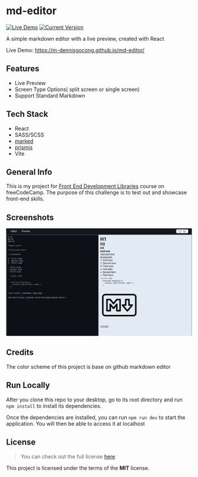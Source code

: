 # md-editor

[![Live Demo](https://img.shields.io/badge/demo-online-green.svg)](https://m-dennisgocong.github.io/md-editor/) [![Current Version](https://img.shields.io/badge/version-1.0.0-green.svg)](https://github.com/m-dennisgocong/md-editor)

A simple markdown editor with a live preview, created with React

Live Demo: https://m-dennisgocong.github.io/md-editor/

## Features

- Live Preview
- Screen Type Options( split screen or single screen)
- Support Standard Markdown

## Tech Stack

- React
- SASS/SCSS
- [marked](https://marked.js.org/)
- [prismjs](https://prismjs.com/)
- Vite

## General Info

This is my project for [Front End Development Libraries](https://www.freecodecamp.org/learn/front-end-development-libraries/front-end-development-libraries-projects/) course on freeCodeCamp. The purpose of this challenge is to test out and showcase front-end skills.

## Screenshots

<img src = "./public/md-editor-screenshot-1.png">

## Credits

The color scheme of this project is base on github markdown editor

## Run Locally

After you clone this repo to your desktop, go to its root directory and run `npm install` to install its dependencies.

Once the dependencies are installed, you can run  `npm run dev` to start the application. You will then be able to access it at localhost

## License
>You can check out the full license [here](https://github.com/IgorAntun/node-chat/blob/master/LICENSE)

This project is licensed under the terms of the **MIT** license.


